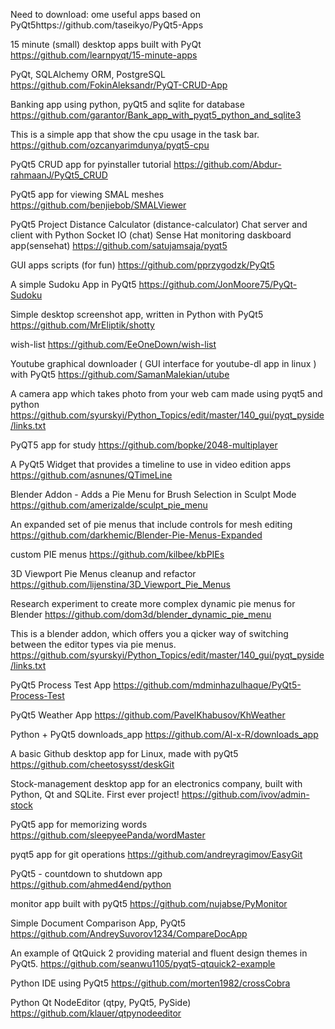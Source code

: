 Need to download:
ome useful apps based on PyQt5https://github.com/taseikyo/PyQt5-Apps

15 minute (small) desktop apps built with PyQt 
https://github.com/learnpyqt/15-minute-apps

PyQt, SQLAlchemy ORM, PostgreSQL
https://github.com/FokinAleksandr/PyQT-CRUD-App

Banking app using python, pyQt5 and sqlite for database
https://github.com/garantor/Bank_app_with_pyqt5_python_and_sqlite3

This is a simple app that show the cpu usage in the task bar.
https://github.com/ozcanyarimdunya/pyqt5-cpu

PyQt5 CRUD app for pyinstaller tutorial
https://github.com/Abdur-rahmaanJ/PyQt5_CRUD

PyQt5 app for viewing SMAL meshes
https://github.com/benjiebob/SMALViewer

PyQt5 Project
Distance Calculator (distance-calculator)
Chat server and client with Python Socket IO (chat)
Sense Hat monitoring daskboard app(sensehat)
https://github.com/satujamsaja/pyqt5

GUI apps scripts (for fun)
https://github.com/pprzygodzk/PyQt5

A simple Sudoku App in PyQt5
https://github.com/JonMoore75/PyQt-Sudoku

Simple desktop screenshot app, written in Python with PyQt5
https://github.com/MrEliptik/shotty

wish-list
https://github.com/EeOneDown/wish-list

Youtube graphical downloader ( GUI interface for youtube-dl app in linux ) with PyQt5
https://github.com/SamanMalekian/utube

A camera app which takes photo from your web cam made using pyqt5 and python
https://github.com/syurskyi/Python_Topics/edit/master/140_gui/pyqt_pyside/links.txt

PyQT5 app for study
https://github.com/bopke/2048-multiplayer

A PyQt5 Widget that provides a timeline to use in video edition apps
https://github.com/asnunes/QTimeLine

Blender Addon - Adds a Pie Menu for Brush Selection in Sculpt Mode
https://github.com/amerizalde/sculpt_pie_menu

An expanded set of pie menus that include controls for mesh editing
https://github.com/darkhemic/Blender-Pie-Menus-Expanded

custom PIE menus
https://github.com/kilbee/kbPIEs

3D Viewport Pie Menus cleanup and refactor
https://github.com/lijenstina/3D_Viewport_Pie_Menus

Research experiment to create more complex dynamic pie menus for Blender
https://github.com/dom3d/blender_dynamic_pie_menu

This is a blender addon, which offers you a qicker way of switching between the editor types via pie menus.
https://github.com/syurskyi/Python_Topics/edit/master/140_gui/pyqt_pyside/links.txt

PyQt5 Process Test App
https://github.com/mdminhazulhaque/PyQt5-Process-Test

PyQt5 Weather App
https://github.com/PavelKhabusov/KhWeather

Python + PyQt5 downloads_app
https://github.com/Al-x-R/downloads_app

A basic Github desktop app for Linux, made with pyQt5
https://github.com/cheetosysst/deskGit

Stock-management desktop app for an electronics company, built with Python, Qt and SQLite. First ever project!
https://github.com/ivov/admin-stock

PyQt5 app for memorizing words
https://github.com/sleepyeePanda/wordMaster

pyqt5 app for git operations
https://github.com/andreyragimov/EasyGit

PyQt5 - countdown to shutdown app
https://github.com/ahmed4end/python

monitor app built with pyQt5
https://github.com/nujabse/PyMonitor

Simple Document Comparison App, PyQt5
https://github.com/AndreySuvorov1234/CompareDocApp

An example of QtQuick 2 providing material and fluent design themes in PyQt5.
https://github.com/seanwu1105/pyqt5-qtquick2-example

Python IDE using PyQt5
https://github.com/morten1982/crossCobra

Python Qt NodeEditor (qtpy, PyQt5, PySide) 
https://github.com/klauer/qtpynodeeditor
